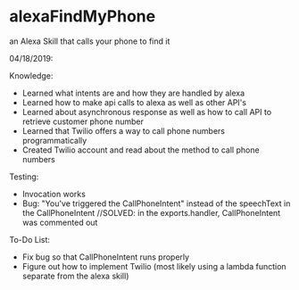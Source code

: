 # alexaFindMyPhone
an Alexa Skill that calls your phone to find it 

04/18/2019: 

Knowledge: 
- Learned what intents are and how they are handled by alexa
- Learned how to make api calls to alexa as well as other API's
- Learned about asynchronous response as well as how to call API to retrieve customer phone number 
- Learned that Twilio offers a way to call phone numbers programmatically 
- Created Twilio account and read about the method to call phone numbers 

Testing: 
- Invocation works
- Bug: "You've triggered the CallPhoneIntent" instead of the speechText in the CallPhoneIntent //SOLVED: in the exports.handler, CallPhoneIntent was commented out

To-Do List: 
- Fix bug so that CallPhoneIntent runs properly 
- Figure out how to implement Twilio (most likely using a lambda function separate from the alexa skill) 

